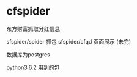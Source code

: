 # cfspider
东方财富抓取分红信息

sfspider/spider 抓包
sfspider/cfqd  页面展示 (未完)


数据库为postgres

python3.6.2
用到的包 


